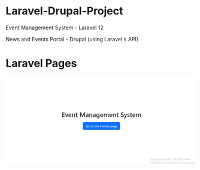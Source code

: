 # Laravel-Drupal-Project

 Event Management System - Laravel 12 
 
 News and Events Portal - Drupal (using Laravel's API)

# Laravel Pages

![Alt text](1.WelcomePage.png)

